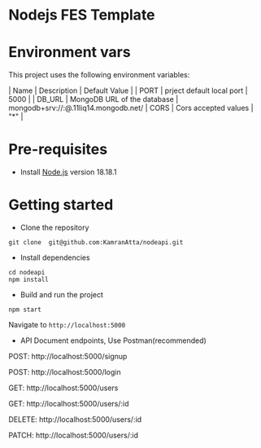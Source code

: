 # Nodejs FES Template

# Environment vars
This project uses the following environment variables:

| Name                          | Description                         | Default Value                                  |
| PORT                          | prject default local port           | 5000 |
| DB_URL                        | MongoDB URL of the database | mongodb+srv://<username>:<password>@<clustername>.11liq14.mongodb.net/<database>
| CORS                           | Cors accepted values                | "*" |


# Pre-requisites
- Install [Node.js](https://nodejs.org/en/) version 18.18.1


# Getting started
- Clone the repository
```
git clone  git@github.com:KamranAtta/nodeapi.git
```
- Install dependencies
```
cd nodeapi
npm install
```
- Build and run the project
```
npm start
```
  Navigate to `http://localhost:5000`

- API Document endpoints, Use Postman(recommended)

POST: http://localhost:5000/signup

POST: http://localhost:5000/login

GET: http://localhost:5000/users

GET: http://localhost:5000/users/:id

DELETE: http://localhost:5000/users/:id

PATCH: http://localhost:5000/users/:id
